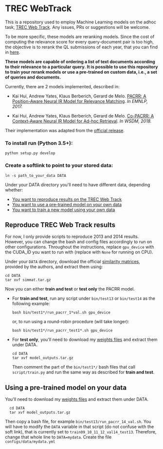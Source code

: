 # TREC WebTrack 
This is a repository used to employ Machine Learning models on the adhoc task, [TREC Web Track](https://trec.nist.gov/data/webmain.html).
Any issues, PRs or suggestions will be welcome.

To be more specific, these models are reranking models.
Since the cost of computing the relevance score for every query-document pair is too 
high, the objective is to rerank the QL submissions of each 
year, that you can find in [here](https://github.com/trec-web/trec-web-2014/tree/master/data/runs/baselines).


**These models are capable of ordering a list of text documents according to their relevance to a particular query.**
**It is possible to use this repository to train your rerank models or use a pre-trained on custom data, i.e., 
a set of queries and documents.**


Currently, there are 2 models implemented, described in:

- Kai Hui, Andrew Yates, Klaus Berberich, Gerard de Melo.
[PACRR: A Position-Aware Neural IR Model for Relevance Matching](https://arxiv.org/pdf/1704.03940.pdf).
*In EMNLP, 2017.*

- Kai Hui, Andrew Yates, Klaus Berberich, Gerard de Melo.
 [Co-PACRR: A Context-Aware Neural IR Model for Ad-hoc Retrieval](https://arxiv.org/pdf/1706.10192.pdf). *In WSDM, 2018.*


Their implementation was adapted from the [official release](https://github.com/khui/repacrr).

### To install run (Python 3.5+):
    python setup.py develop

### Create a softlink to point to your stored data:
    ln -s path_to_your_data DATA

Under your DATA directory you'll need to have different data, depending whether:
- [You want to reproduce results on the TREC Web Track](#reproduce-trec-web-track-results)
- [You want to use a pre-trained model on your own data](#using-a-pre-trained-model-on-your-data)
- [You want to train a new model using your own data](#place-2)


## Reproduce TREC Web Track results
For now, I only provide scripts to  reproduce 2013 and 2014 results. However, you can change the bash and config files accordingly to run on other configurations.
Throughout the instructions, replace `gpu_device` with the CUDA_ID you want to run with (replace with `None` for running on CPU).

Under your `DATA` directory, download the official [similarity matrices](https://drive.google.com/file/d/0B3FrsWe6Y5YqdEtfSjI4N0h1LXM/view?usp=sharing), provided by the authors, and extract them using:

    cd DATA
    tar xvf simmat.tar.gz

Now you can either **train and test** or **test only** the PACRR model.
* For **train and test**, run any script under `bin/test13` or `bin/test14` as the following example: 
    
      bash bin/test1*/run_pacrr_1*val.sh gpu_device
      
    or, to run using a round-robin procedure (will take longer):

      bash bin/test1*/run_pacrr_test1*.sh gpu_device

* For **test only**, you'll need to download my [weights files](https://drive.google.com/file/d/15Q3lvUWNZk8n0_vRUp3MPWaRS6tbKadR/view?usp=sharing) and extract them under DATA.
      
      cd DATA
      tar xvf model_outputs.tar.gz
      
    Then comment the part of the `bin/test1*/` bash files that call `script/train.py` and run the same way as described for **train and test**.

## Using a pre-trained model on your data

You'll need to download my [weights files](https://drive.google.com/file/d/15Q3lvUWNZk8n0_vRUp3MPWaRS6tbKadR/view?usp=sharing) and extract them under DATA.

      cd DATA
      tar xvf model_outputs.tar.gz
      
Then copy a bash file, for example `bin/test13/run_pacrr_14_val.sh`. You will have to modify the `DATA` variable in that script (do not confuse with the soft link), 
that is currently set to `train09_10_11_12_val14_test13`. Therefore, change that whole line to `DATA=mydata`.
Create the file `configs/data/mydata.yml` 